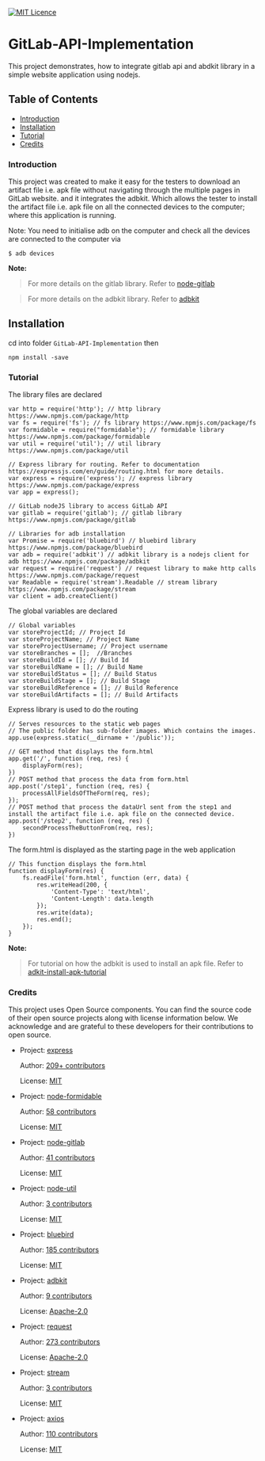 [![MIT Licence](https://badges.frapsoft.com/os/mit/mit.svg?v=103)](https://opensource.org/licenses/mit-license.php)
# GitLab-API-Implementation
This project demonstrates, how to integrate gitlab api and abdkit library in a simple website application using nodejs.

## Table of Contents
- [Introduction](#introduction)
- [Installation](#installation)
- [Tutorial](#tutorial)
- [Credits](#credits)

### Introduction
This project was created to make it easy for the testers to download an artifact file i.e. apk file without navigating through the multiple pages in GitLab website. and it integrates the adbkit. Which allows the tester to install the artifact file i.e. apk file on all the connected devices to the computer; where this application is running.

Note: You need to initialise adb on the computer and check all the devices are connected to the computer via 
``` 
$ adb devices 
```

**Note:**

> For more details on the gitlab library. Refer to [node-gitlab](https://github.com/node-gitlab/node-gitlab)

> For more details on the adbkit library. Refer to [adbkit](https://github.com/openstf/adbkit)

## Installation
cd into folder `GitLab-API-Implementation` then

    npm install -save

### Tutorial
The library files are declared
```
var http = require('http'); // http library https://www.npmjs.com/package/http
var fs = require('fs'); // fs library https://www.npmjs.com/package/fs
var formidable = require("formidable"); // formidable library https://www.npmjs.com/package/formidable
var util = require('util'); // util library https://www.npmjs.com/package/util

// Express library for routing. Refer to documentation https://expressjs.com/en/guide/routing.html for more details.
var express = require('express'); // express library https://www.npmjs.com/package/express
var app = express();

// GitLab nodeJS library to access GitLab API
var gitlab = require('gitlab'); // gitlab library https://www.npmjs.com/package/gitlab

// Libraries for adb installation
var Promise = require('bluebird') // bluebird library https://www.npmjs.com/package/bluebird
var adb = require('adbkit') // adbkit library is a nodejs client for adb https://www.npmjs.com/package/adbkit
var request = require('request') // request library to make http calls https://www.npmjs.com/package/request
var Readable = require('stream').Readable // stream library https://www.npmjs.com/package/stream
var client = adb.createClient()
```

The global variables are declared
```
// Global variables
var storeProjectId; // Project Id
var storeProjectName; // Project Name
var storeProjectUsername; // Project username
var storeBranches = [];  //Branches
var storeBuildId = []; // Build Id
var storeBuildName = []; // Build Name
var storeBuildStatus = []; // Build Status
var storeBuildStage = []; // Build Stage
var storeBuildReference = []; // Build Reference
var storeBuildArtifacts = []; // Build Artifacts
```

Express library is used to do the routing
```
// Serves resources to the static web pages
// The public folder has sub-folder images. Which contains the images.
app.use(express.static(__dirname + '/public'));

// GET method that displays the form.html
app.get('/', function (req, res) {
    displayForm(res);
})
// POST method that process the data from form.html
app.post('/step1', function (req, res) {
    processAllFieldsOfTheForm(req, res);
});
// POST method that process the dataUrl sent from the step1 and install the artifact file i.e. apk file on the connected device.
app.post('/step2', function (req, res) {
    secondProcessTheButtonFrom(req, res);
})
```

The form.html is displayed as the starting page in the web application
```
// This function displays the form.html
function displayForm(res) {
    fs.readFile('form.html', function (err, data) {
        res.writeHead(200, {
            'Content-Type': 'text/html',
            'Content-Length': data.length
        });
        res.write(data);
        res.end();
    });
}
```
**Note:**

> For tutorial on how the adbkit is used to install an apk file. Refer to [adkit-install-apk-tutorial](https://github.com/akarsh/adkit-install-apk-tutorial)

### Credits
This project uses Open Source components. You can find the source code of their open source projects along with license information below. We acknowledge and are grateful to these developers for their contributions to open source.
* Project: [express](https://github.com/expressjs/express)

  Author: [209+ contributors](https://github.com/expressjs/express/graphs/contributors)

  License: [MIT](https://github.com/expressjs/express/blob/master/LICENSE)

* Project: [node-formidable](https://github.com/felixge/node-formidable)

  Author: [58 contributors](https://github.com/felixge/node-formidable/graphs/contributors)

  License: [MIT](https://github.com/felixge/node-formidable/blob/master/LICENSE)

* Project: [node-gitlab](https://github.com/node-gitlab/node-gitlab)

  Author: [41 contributors](https://github.com/node-gitlab/node-gitlab/graphs/contributors)

  License: [MIT](https://github.com/node-gitlab/node-gitlab/blob/develop/LICENSE.md)

* Project: [node-util](https://github.com/defunctzombie/node-util)

  Author: [3 contributors](https://github.com/defunctzombie/node-util/graphs/contributors)

  License: [MIT](https://github.com/defunctzombie/node-util/blob/master/LICENSE)

* Project: [bluebird](https://github.com/petkaantonov/bluebird)

  Author: [185 contributors](https://github.com/petkaantonov/bluebird/graphs/contributors)

  License: [MIT](https://github.com/petkaantonov/bluebird/blob/master/LICENSE)

* Project: [adbkit](https://github.com/openstf/adbkit)

  Author: [9 contributors](https://github.com/openstf/adbkit/graphs/contributors)

  License: [Apache-2.0](https://github.com/openstf/adbkit/blob/master/LICENSE)

* Project: [request](https://github.com/request/request)

  Author: [273 contributors](https://github.com/request/request/graphs/contributors)

  License: [Apache-2.0](https://github.com/request/request/blob/master/LICENSE)

* Project: [stream](https://github.com/juliangruber/stream)

  Author: [3 contributors](https://github.com/juliangruber/stream/graphs/contributors)

  License: [MIT](https://github.com/juliangruber/stream#license)

* Project: [axios](https://github.com/axios/axios)

  Author: [110 contributors](https://github.com/axios/axios/graphs/contributors)

  License: [MIT](https://github.com/axios/axios/blob/master/LICENSE)